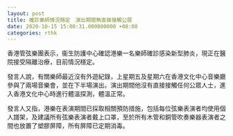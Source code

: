 ```yaml
---
layout: post
title: 確診樂師情況穩定　演出期間無直接接觸公眾
date: 2020-10-15 15:00:31.000000000 +08:00
categories: rthk
---
```


香港管弦樂團表示，衞生防護中心確認港樂一名樂師確診感染新型肺炎，現正在醫院接受隔離治療，目前情況穩定。

發言人說，有關樂師最近沒有外遊紀錄，上星期五及星期六在香港文化中心音樂廳參與了兩場音樂會，並在下半場演出。演出期間他沒有直接接觸任何公眾人士，進入香港文化中心時進行體溫探測，體溫正常。

發言人又指，港樂在表演期間已採取相關預防措施，包括每位弦樂表演者均使用個人譜架，及建議所有弦樂表演者戴上口罩，至於所有木管和銅管吹奏樂器表演者之間也放置了塑膠屏障，所有屏障已定期消毒。
